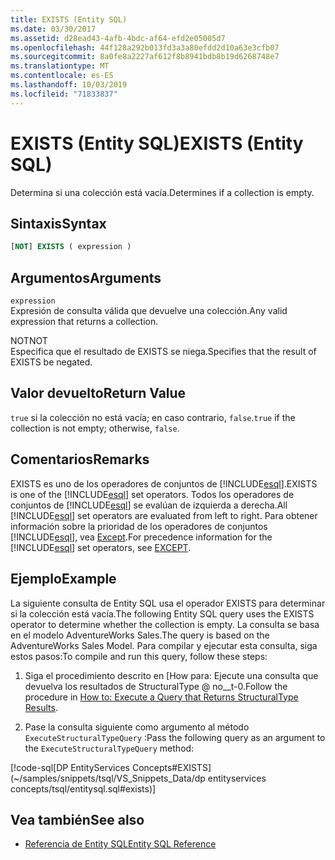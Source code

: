 ```yaml
---
title: EXISTS (Entity SQL)
ms.date: 03/30/2017
ms.assetid: d28ead43-4afb-4bdc-af64-efd2e05005d7
ms.openlocfilehash: 44f128a292b013fd3a3a80efdd2d10a63e3cfb07
ms.sourcegitcommit: 8a0fe8a2227af612f8b8941bdb8b19d6268748e7
ms.translationtype: MT
ms.contentlocale: es-ES
ms.lasthandoff: 10/03/2019
ms.locfileid: "71833837"
---
```

# <a name="exists-entity-sql"></a><span data-ttu-id="df0be-102">EXISTS (Entity SQL)</span><span class="sxs-lookup"><span data-stu-id="df0be-102">EXISTS (Entity SQL)</span></span>
<span data-ttu-id="df0be-103">Determina si una colección está vacía.</span><span class="sxs-lookup"><span data-stu-id="df0be-103">Determines if a collection is empty.</span></span>  
  
## <a name="syntax"></a><span data-ttu-id="df0be-104">Sintaxis</span><span class="sxs-lookup"><span data-stu-id="df0be-104">Syntax</span></span>  
  
```sql  
[NOT] EXISTS ( expression )  
```  
  
## <a name="arguments"></a><span data-ttu-id="df0be-105">Argumentos</span><span class="sxs-lookup"><span data-stu-id="df0be-105">Arguments</span></span>  
 `expression`  
 <span data-ttu-id="df0be-106">Expresión de consulta válida que devuelve una colección.</span><span class="sxs-lookup"><span data-stu-id="df0be-106">Any valid expression that returns a collection.</span></span>  
  
 <span data-ttu-id="df0be-107">NOT</span><span class="sxs-lookup"><span data-stu-id="df0be-107">NOT</span></span>  
 <span data-ttu-id="df0be-108">Especifica que el resultado de EXISTS se niega.</span><span class="sxs-lookup"><span data-stu-id="df0be-108">Specifies that the result of EXISTS be negated.</span></span>  
  
## <a name="return-value"></a><span data-ttu-id="df0be-109">Valor devuelto</span><span class="sxs-lookup"><span data-stu-id="df0be-109">Return Value</span></span>  
 <span data-ttu-id="df0be-110">`true` si la colección no está vacía; en caso contrario, `false`.</span><span class="sxs-lookup"><span data-stu-id="df0be-110">`true` if the collection is not empty; otherwise, `false`.</span></span>  
  
## <a name="remarks"></a><span data-ttu-id="df0be-111">Comentarios</span><span class="sxs-lookup"><span data-stu-id="df0be-111">Remarks</span></span>  
 <span data-ttu-id="df0be-112">EXISTS es uno de los operadores de conjuntos de [!INCLUDE[esql](../../../../../../includes/esql-md.md)].</span><span class="sxs-lookup"><span data-stu-id="df0be-112">EXISTS is one of the [!INCLUDE[esql](../../../../../../includes/esql-md.md)] set operators.</span></span> <span data-ttu-id="df0be-113">Todos los operadores de conjuntos de [!INCLUDE[esql](../../../../../../includes/esql-md.md)] se evalúan de izquierda a derecha.</span><span class="sxs-lookup"><span data-stu-id="df0be-113">All [!INCLUDE[esql](../../../../../../includes/esql-md.md)] set operators are evaluated from left to right.</span></span> <span data-ttu-id="df0be-114">Para obtener información sobre la prioridad de los operadores de conjuntos [!INCLUDE[esql](../../../../../../includes/esql-md.md)], vea [Except](except-entity-sql.md).</span><span class="sxs-lookup"><span data-stu-id="df0be-114">For precedence information for the [!INCLUDE[esql](../../../../../../includes/esql-md.md)] set operators, see [EXCEPT](except-entity-sql.md).</span></span>  
  
## <a name="example"></a><span data-ttu-id="df0be-115">Ejemplo</span><span class="sxs-lookup"><span data-stu-id="df0be-115">Example</span></span>  
 <span data-ttu-id="df0be-116">La siguiente consulta de Entity SQL usa el operador EXISTS para determinar si la colección está vacía.</span><span class="sxs-lookup"><span data-stu-id="df0be-116">The following Entity SQL query uses the EXISTS operator to determine whether the collection is empty.</span></span> <span data-ttu-id="df0be-117">La consulta se basa en el modelo AdventureWorks Sales.</span><span class="sxs-lookup"><span data-stu-id="df0be-117">The query is based on the AdventureWorks Sales Model.</span></span> <span data-ttu-id="df0be-118">Para compilar y ejecutar esta consulta, siga estos pasos:</span><span class="sxs-lookup"><span data-stu-id="df0be-118">To compile and run this query, follow these steps:</span></span>  
  
1. <span data-ttu-id="df0be-119">Siga el procedimiento descrito en [How para: Ejecute una consulta que devuelva los resultados de StructuralType @ no__t-0.</span><span class="sxs-lookup"><span data-stu-id="df0be-119">Follow the procedure in [How to: Execute a Query that Returns StructuralType Results](../how-to-execute-a-query-that-returns-structuraltype-results.md).</span></span>  
  
2. <span data-ttu-id="df0be-120">Pase la consulta siguiente como argumento al método `ExecuteStructuralTypeQuery` :</span><span class="sxs-lookup"><span data-stu-id="df0be-120">Pass the following query as an argument to the `ExecuteStructuralTypeQuery` method:</span></span>  
  
 [!code-sql[DP EntityServices Concepts#EXISTS](~/samples/snippets/tsql/VS_Snippets_Data/dp entityservices concepts/tsql/entitysql.sql#exists)]  
  
## <a name="see-also"></a><span data-ttu-id="df0be-121">Vea también</span><span class="sxs-lookup"><span data-stu-id="df0be-121">See also</span></span>

- [<span data-ttu-id="df0be-122">Referencia de Entity SQL</span><span class="sxs-lookup"><span data-stu-id="df0be-122">Entity SQL Reference</span></span>](entity-sql-reference.md)
